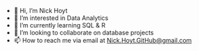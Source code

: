 - 👋 Hi, I’m Nick Hoyt
- 👀 I’m interested in Data Analytics
- 🌱 I’m currently learning SQL & R
- 💞️ I’m looking to collaborate on database projects
- 📫 How to reach me via email at Nick.Hoyt.GitHub@gmail.com

<!---
nhoyt123/nhoyt123 is a ✨ special ✨ repository because its `README.md` (this file) appears on your GitHub profile.
You can click the Preview link to take a look at your changes.
--->
